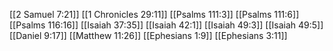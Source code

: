 [[2 Samuel 7:21]]
[[1 Chronicles 29:11]]
[[Psalms 111:3]]
[[Psalms 111:6]]
[[Psalms 116:16]]
[[Isaiah 37:35]]
[[Isaiah 42:1]]
[[Isaiah 49:3]]
[[Isaiah 49:5]]
[[Daniel 9:17]]
[[Matthew 11:26]]
[[Ephesians 1:9]]
[[Ephesians 3:11]]
